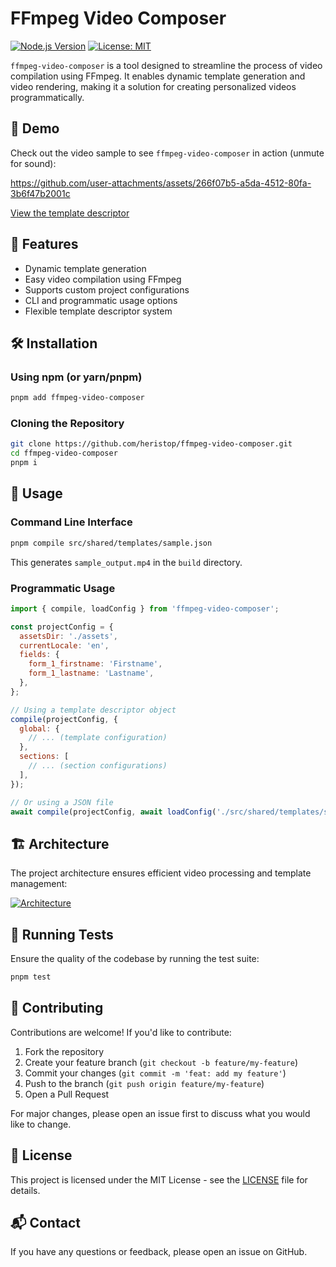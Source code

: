 # FFmpeg Video Composer

[![Node.js Version](https://img.shields.io/badge/node-%3E%3D18.x-brightgreen.svg)](https://nodejs.org/en/) [![License: MIT](https://img.shields.io/badge/License-MIT-yellow.svg)](https://opensource.org/licenses/MIT)

`ffmpeg-video-composer` is a tool designed to streamline the process of video compilation using FFmpeg. It enables dynamic template generation and video rendering, making it a solution for creating personalized videos programmatically.

## 🎥 Demo

Check out the video sample to see `ffmpeg-video-composer` in action (unmute for sound):

https://github.com/user-attachments/assets/266f07b5-a5da-4512-80fa-3b6f47b2001c

[View the template descriptor](https://github.com/heristop/ffmpeg-video-composer/blob/main/src/shared/templates/sample.json)

## 🚀 Features

- Dynamic template generation
- Easy video compilation using FFmpeg
- Supports custom project configurations
- CLI and programmatic usage options
- Flexible template descriptor system

## 🛠 Installation

### Using npm (or yarn/pnpm)

```bash
pnpm add ffmpeg-video-composer
```

### Cloning the Repository

```bash
git clone https://github.com/heristop/ffmpeg-video-composer.git
cd ffmpeg-video-composer
pnpm i
```

## 📖 Usage

### Command Line Interface

```bash
pnpm compile src/shared/templates/sample.json
```

This generates `sample_output.mp4` in the `build` directory.

### Programmatic Usage

```javascript
import { compile, loadConfig } from 'ffmpeg-video-composer';

const projectConfig = {
  assetsDir: './assets',
  currentLocale: 'en',
  fields: {
    form_1_firstname: 'Firstname',
    form_1_lastname: 'Lastname',
  },
};

// Using a template descriptor object
compile(projectConfig, {
  global: {
    // ... (template configuration)
  },
  sections: [
    // ... (section configurations)
  ],
});

// Or using a JSON file
await compile(projectConfig, await loadConfig('./src/shared/templates/sample.json'));
```

## 🏗 Architecture

The project architecture ensures efficient video processing and template management:

[![Architecture](https://github.com/heristop/ffmpeg-video-composer/blob/main/graph.svg)](https://github.com/heristop/ffmpeg-video-composer/blob/main/graph.svg)

## 🧪 Running Tests

Ensure the quality of the codebase by running the test suite:

```bash
pnpm test
```

## 🤝 Contributing

Contributions are welcome! If you'd like to contribute:

1. Fork the repository
2. Create your feature branch (`git checkout -b feature/my-feature`)
3. Commit your changes (`git commit -m 'feat: add my feature'`)
4. Push to the branch (`git push origin feature/my-feature`)
5. Open a Pull Request

For major changes, please open an issue first to discuss what you would like to change.

## 📄 License

This project is licensed under the MIT License - see the [LICENSE](LICENSE) file for details.

## 📬 Contact

If you have any questions or feedback, please open an issue on GitHub.